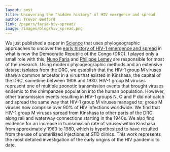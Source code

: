 ```yaml
---
layout: post
title: Uncovering the "hidden history" of HIV emergence and spread
author: Trevor Bedford
link: /papers/faria-hiv-spread/
image: /images/blog/hiv_spread.png
---
```


We just published a paper in [Science](link!!!) that uses phylogeographic approaches to uncover the [early history of HIV-1 emergence and spread](/papers/faria-hiv-spread/) in what is now the Democratic Republic of the Congo (DRC). I played only a small role with this, [Nuno Faria](http://evolve.zoo.ox.ac.uk/Evolve/Nuno_Faria.html) and [Philippe Lemey](https://rega.kuleuven.be/cev/ecv/lab-members/PhilippeLemey.html) are responsible for most of the research. Using modern phylogeographic methods and an extensive dataset isolates from the DRC, we establish that the HIV-1 group M viruses share a common ancestor in a virus that existed in Kinshasa, the capital of the DRC, sometime between 1909 and 1930.  HIV-1 group M viruses represent one of multiple zoonotic transmission events that brought viruses endemic to the chimpanzee population into the human population.  However, other transmission events resulting in HIV-1 groups N, O and P did not catch and spread the same way that HIV-1 group M viruses managed to; group M viruses now comprise over 90% of HIV infections worldwide.  We find that HIV-1 group M viruses spread from Kinshasa to other parts of the DRC along rail and waterway connections starting in the 1940s.  We also find evidence for an increase in transmission rate of viruses within Kinshasa from approximately 1960 to 1980, which is hypothesized to have resulted from the use of unsterilized injections at STD clinics.  This work represents the most detailed investigation of the early origins of the HIV pandemic to date.

